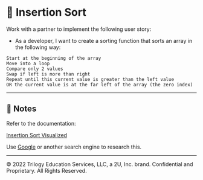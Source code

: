 # 📐 Insertion Sort

Work with a partner to implement the following user story:

* As a developer, I want to create a sorting function that sorts an array in the following way: 


```
Start at the beginning of the array
Move into a loop
Compare only 2 values
Swap if left is more than right
Repeat until this current value is greater than the left value
OR the current value is at the far left of the array (the zero index)
```


---

## 📝 Notes

Refer to the documentation: 

[Insertion Sort Visualized](https://www.hackerearth.com/practice/algorithms/sorting/insertion-sort/visualize/)


Use [Google](https://www.google.com) or another search engine to research this.

---
© 2022 Trilogy Education Services, LLC, a 2U, Inc. brand. Confidential and Proprietary. All Rights Reserved.
